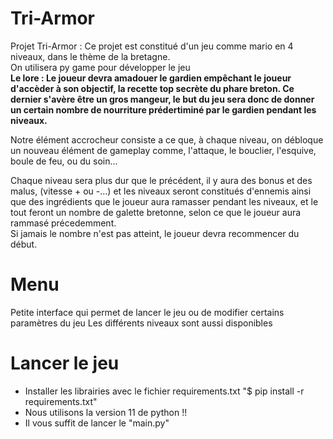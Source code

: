 # Tri-Armor

Projet Tri-Armor :
Ce projet est constitué d'un jeu comme mario en 4 niveaux, dans le thème de la bretagne.  
On utilisera py game pour développer le jeu  
**Le lore : Le joueur devra amadouer le gardien empêchant le joueur d'accèder à son objectif, la recette top secrète du phare breton. Ce dernier s'avère être un gros mangeur, le but du jeu sera donc de donner un certain nombre de nourriture prédertiminé par le gardien pendant les niveaux.**  
  
Notre élément accrocheur consiste a ce que, à chaque niveau, on débloque un nouveau élément de gameplay comme, l'attaque, le bouclier, l'esquive, boule de feu, ou du soin...  
  
Chaque niveau sera plus dur que le précédent, il y aura des bonus et des malus, (vitesse + ou -...) et les niveaux seront constitués d'ennemis ainsi que des ingrédients que le joueur aura ramasser pendant les niveaux, et le tout feront un nombre de galette bretonne, selon ce que le joueur aura rammasé précedemment.  
Si jamais le nombre n'est pas atteint, le joueur devra recommencer du début. 

# Menu

Petite interface qui permet de lancer le jeu ou de modifier certains paramètres du jeu
Les différents niveaux sont aussi disponibles

# Lancer le jeu

- Installer les librairies avec le fichier requirements.txt "$ pip install -r requirements.txt"
- Nous utilisons la version 11 de python !!
- Il vous suffit de lancer le "main.py"

